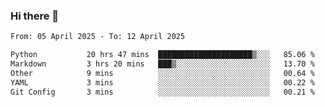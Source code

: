 ### Hi there 👋

<!--[![Top Langs](https://github-readme-stats.vercel.app/api/top-langs/?username=Shuze-Liu)](https://github.com/Shuze-Liu/github-readme-stats)-->
<!--START_SECTION:waka-->

```txt
From: 05 April 2025 - To: 12 April 2025

Python           20 hrs 47 mins  █████████████████████▒░░░   85.06 %
Markdown         3 hrs 20 mins   ███▒░░░░░░░░░░░░░░░░░░░░░   13.70 %
Other            9 mins          ░░░░░░░░░░░░░░░░░░░░░░░░░   00.64 %
YAML             3 mins          ░░░░░░░░░░░░░░░░░░░░░░░░░   00.22 %
Git Config       3 mins          ░░░░░░░░░░░░░░░░░░░░░░░░░   00.21 %
```

<!--END_SECTION:waka-->

<!--
**Shuze-Liu/Shuze-Liu** is a ✨ _special_ ✨ repository because its `README.md` (this file) appears on your GitHub profile.

Here are some ideas to get you started:

- 🔭 I’m currently working on ...
- 🌱 I’m currently learning ...
- 👯 I’m looking to collaborate on ...
- 🤔 I’m looking for help with ...
- 💬 Ask me about ...
- 📫 How to reach me: ...
- 😄 Pronouns: ...
- ⚡ Fun fact: ...
-->

